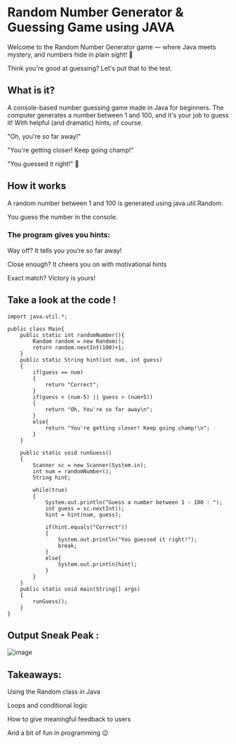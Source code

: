 # Random Number Generator & Guessing Game using JAVA

Welcome to the Random Number Generator game — where Java meets mystery, and numbers hide in plain sight! 🤖

Think you're good at guessing? Let's put that to the test.

##  What is it?
A console-based number guessing game made in Java for beginners. The computer generates a number between 1 and 100, and it's your job to guess it! With helpful (and dramatic) hints, of course. 

"Oh, you're so far away!"

"You're getting closer! Keep going champ!"

"You guessed it right!" 🎉

## How it works
A random number between 1 and 100 is generated using java.util.Random.

You guess the number in the console.

### The program gives you hints:

Way off? It tells you you’re so far away! 

Close enough? It cheers you on with motivational hints 

Exact match? Victory is yours! 


## Take a look at the code !
```
import java.util.*;

public class Main{
    public static int randomNumber(){
        Random random = new Random();
        return random.nextInt(100)+1;
    }
    public static String hint(int num, int guess)
    {
        if(guess == num)
        {
            return "Correct";
        }
        if(guess < (num-5) || guess > (num+5))
        {
            return "Oh, You're so far away\n";
        }
        else{
            return "You're getting closer! Keep going champ!\n";
        }
    }

    public static void runGuess()
    {
        Scanner sc = new Scanner(System.in);
        int num = randomNumber();
        String hint;

        while(true)
        {
            System.out.println("Guess a number between 1 - 100 : ");
            int guess = sc.nextInt();
            hint = hint(num, guess);

            if(hint.equals("Correct"))
            {
                System.out.println("You guessed it right!");
                break;
            }
            else{
                System.out.println(hint);
            }
        }
    }
    public static void main(String[] args)
    {
        runGuess();
    }
}

```

## Output Sneak Peak :

![image](https://github.com/user-attachments/assets/1f4cc1a7-8728-4a31-a759-c705dbee5727)


## Takeaways:

Using the Random class in Java

Loops and conditional logic

How to give meaningful feedback to users

And a bit of fun in programming 😉
